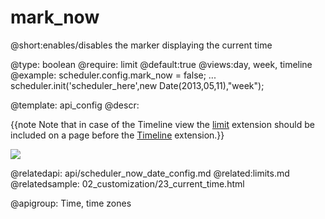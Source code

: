 mark_now
=============

@short:enables/disables the marker displaying the current time	

@type: boolean
@require: limit
@default:true
@views:day, week, timeline
@example:
scheduler.config.mark_now = false;
...
scheduler.init('scheduler_here',new Date(2013,05,11),"week");


@template:	api_config
@descr:

{{note  Note that in case of the Timeline view the [limit](extensions_list.md#limit) extension should be included on a page before the [Timeline](extensions_list.md#timeline) extension.}}

<img src="api/weekView_properties.png"/>


@relatedapi:
	api/scheduler_now_date_config.md
@related:limits.md
@relatedsample:
	02_customization/23_current_time.html
    

@apigroup: Time, time zones
    